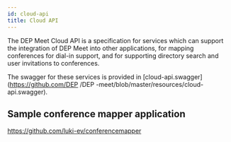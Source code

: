 ```yaml
---
id: cloud-api
title: Cloud API
---
```


The DEP  Meet Cloud API is a specification for services which can support the integration of DEP  Meet into other applications, for mapping conferences for dial-in support, and for supporting directory search and user invitations to conferences.

The swagger for these services is provided in [cloud-api.swagger](https://github.com/DEP /DEP -meet/blob/master/resources/cloud-api.swagger).

## Sample conference mapper application

https://github.com/luki-ev/conferencemapper
